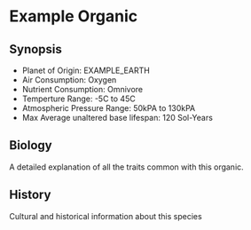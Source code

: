 # Example Organic
## Synopsis
* Planet of Origin: EXAMPLE_EARTH
* Air Consumption: Oxygen
* Nutrient Consumption: Omnivore
* Temperture Range: -5C to 45C
* Atmospheric Pressure Range: 50kPA to 130kPA
* Max Average unaltered base lifespan: 120 Sol-Years

## Biology
A detailed explanation of all the traits common with this organic.

## History
Cultural and historical information about this species